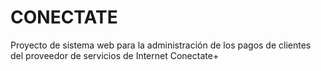 # CONECTATE
Proyecto de sistema web para la administración de los pagos de clientes del proveedor de servicios de Internet Conectate+
